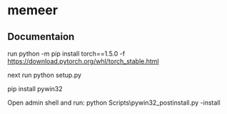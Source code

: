# memeer
## Documentaion

run python -m pip install torch==1.5.0 -f https://download.pytorch.org/whl/torch_stable.html

next run python setup.py

pip install pywin32

Open admin shell and run: python Scripts\pywin32_postinstall.py -install

